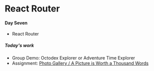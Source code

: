# React Router

#### Day Seven

- React Router

##### Today's work

- Group Demo: Octodex Explorer or Adventure Time Explorer
- Assignment: [Photo Gallery / A Picture is Worth a Thousand Words](/handbook/curriculum/front-end/react-ii/assignments/photo-gallery)
